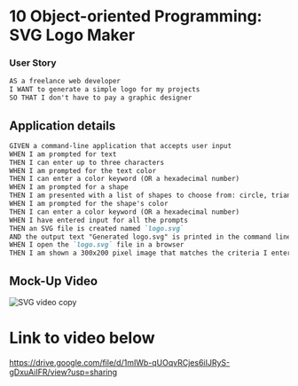 # 10 Object-oriented Programming: SVG Logo Maker
### User Story

```md
AS a freelance web developer
I WANT to generate a simple logo for my projects
SO THAT I don't have to pay a graphic designer
```

## Application details

```md
GIVEN a command-line application that accepts user input
WHEN I am prompted for text
THEN I can enter up to three characters
WHEN I am prompted for the text color
THEN I can enter a color keyword (OR a hexadecimal number)
WHEN I am prompted for a shape
THEN I am presented with a list of shapes to choose from: circle, triangle, and square
WHEN I am prompted for the shape's color
THEN I can enter a color keyword (OR a hexadecimal number)
WHEN I have entered input for all the prompts
THEN an SVG file is created named `logo.svg`
AND the output text "Generated logo.svg" is printed in the command line
WHEN I open the `logo.svg` file in a browser
THEN I am shown a 300x200 pixel image that matches the criteria I entered
```

## Mock-Up Video
![SVG video copy](https://github.com/adamem02/Octopus/assets/127553741/3240fc3b-e889-4b41-9420-021e166d62c7)

# Link to video below
https://drive.google.com/file/d/1mIWb-qUOqvRCjes6iIJRyS-gDxuAiIFR/view?usp=sharing
